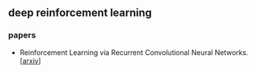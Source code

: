 ## deep reinforcement learning

### papers

- Reinforcement Learning via Recurrent Convolutional Neural Networks. [[arxiv](https://arxiv.org/abs/1701.02392)]